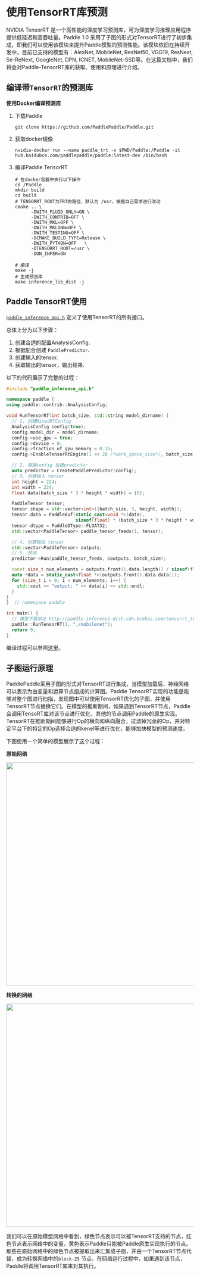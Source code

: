 # 使用TensorRT库预测

NVIDIA TensorRT 是一个高性能的深度学习预测库，可为深度学习推理应用程序提供低延迟和高吞吐量。Paddle 1.0 采用了子图的形式对TensorRT进行了初步集成，即我们可以使用该模块来提升Paddle模型的预测性能。该模块依旧在持续开发中，目前已支持的模型有：AlexNet, MobileNet, ResNet50, VGG19, ResNext, Se-ReNext, GoogleNet, DPN, ICNET, MobileNet-SSD等。在这篇文档中，我们将会对Paddle-TensorRT库的获取、使用和原理进行介绍。


## 编译带`TensorRT`的预测库

**使用Docker编译预测库**         

1. 下载Paddle  
 
	```
	git clone https://github.com/PaddlePaddle/Paddle.git
	```
	
2. 获取docker镜像
  
	```
	nvidia-docker run --name paddle_trt -v $PWD/Paddle:/Paddle -it hub.baidubce.com/paddlepaddle/paddle:latest-dev /bin/bash
	```
 
3. 编译Paddle TensorRT       

	```
	# 在docker容器中执行以下操作
	cd /Paddle
	mkdir build
	cd build
	# TENSORRT_ROOT为TRT的路径，默认为 /usr，根据自己需求进行改动
	cmake .. \
	      -DWITH_FLUID_ONLY=ON \
	      -DWITH_CONTRIB=OFF \
	      -DWITH_MKL=OFF \
	      -DWITH_MKLDNN=OFF \
	      -DWITH_TESTING=OFF \
	      -DCMAKE_BUILD_TYPE=Release \
	      -DWITH_PYTHON=OFF   \
	      -DTENSORRT_ROOT=/usr \
	      -DON_INFER=ON
	
	# 编译    
	make -j
	# 生成预测库
	make inference_lib_dist -j
	```

## Paddle TensorRT使用

[`paddle_inference_api.h`]('https://github.com/PaddlePaddle/Paddle/blob/develop/paddle/fluid/inference/api/paddle_inference_api.h') 定义了使用TensorRT的所有接口。  

总体上分为以下步骤：  
1. 创建合适的配置AnalysisConfig.    
2. 根据配合创建 `PaddlePredictor`.    
3. 创建输入的tensor.   
4. 获取输出的tensor，输出结果.   

以下的代码展示了完整的过程：

```c++
#include "paddle_inference_api.h"

namespace paddle {
using paddle::contrib::AnalysisConfig;

void RunTensorRT(int batch_size, std::string model_dirname) {
  // 1. 创建MixedRTConfig
  AnalysisConfig config(true);
  config.model_dir = model_dirname;
  config->use_gpu = true;
  config->device = 0;
  config->fraction_of_gpu_memory = 0.15;
  config->EnableTensorRtEngine(1 << 20 /*work_space_size*/, batch_size /*max_batch_size*/);

  // 2. 根据config 创建predictor
  auto predictor = CreatePaddlePredictor(config);
  // 3. 创建输入 tensor 
  int height = 224;
  int width = 224;
  float data[batch_size * 3 * height * width] = {0};

  PaddleTensor tensor;
  tensor.shape = std::vector<int>({batch_size, 3, height, width});
  tensor.data = PaddleBuf(static_cast<void *>(data),
                          sizeof(float) * (batch_size * 3 * height * width));
  tensor.dtype = PaddleDType::FLOAT32;
  std::vector<PaddleTensor> paddle_tensor_feeds(1, tensor);

  // 4. 创建输出 tensor
  std::vector<PaddleTensor> outputs;
  // 5. 预测
  predictor->Run(paddle_tensor_feeds, &outputs, batch_size);

  const size_t num_elements = outputs.front().data.length() / sizeof(float);
  auto *data = static_cast<float *>(outputs.front().data.data());
  for (size_t i = 0; i < num_elements; i++) { 
    std::cout << "output: " << data[i] << std::endl;
  }
}
}  // namespace paddle

int main() { 
  // 模型下载地址 http://paddle-inference-dist.cdn.bcebos.com/tensorrt_test/mobilenet.tar.gz
  paddle::RunTensorRT(1, "./mobilenet");
  return 0;
}
```
编译过程可以参照[这里](https://github.com/NHZlX/Paddle_TRT_Sample)。

## 子图运行原理
   PaddlePaddle采用子图的形式对TensorRT进行集成，当模型加载后，神经网络可以表示为由变量和运算节点组成的计算图。Paddle TensorRT实现的功能是能够对整个图进行扫描，发现图中可以使用TensorRT优化的子图，并使用TensorRT节点替换它们。在模型的推断期间，如果遇到TensorRT节点，Paddle会调用TensoRT库对该节点进行优化，其他的节点调用Paddle的原生实现。TensorRT在推断期间能够进行Op的横向和纵向融合，过滤掉冗余的Op，并对特定平台下的特定的Op选择合适的kenel等进行优化，能够加快模型的预测速度。  

下图使用一个简单的模型展示了这个过程：   

**原始网络**
<p align="center">
 <img src="https://raw.githubusercontent.com/NHZlX/FluidDoc/add_trt_doc/doc/fluid/user_guides/howto/inference/image/model_graph_original.png" width="600">
</p>

**转换的网络**
<p align="center">
 <img src="https://raw.githubusercontent.com/NHZlX/FluidDoc/add_trt_doc/doc/fluid/user_guides/howto/inference/image/model_graph_trt.png" width="600">
</p>

    
   我们可以在原始模型网络中看到，绿色节点表示可以被TensorRT支持的节点，红色节点表示网络中的变量，黄色表示Paddle只能被Paddle原生实现执行的节点。那些在原始网络中的绿色节点被提取出来汇集成子图，并由一个TensorRT节点代替，成为转换网络中的`block-25` 节点。在网络运行过程中，如果遇到该节点，Paddle将调用TensorRT库来对其执行。







